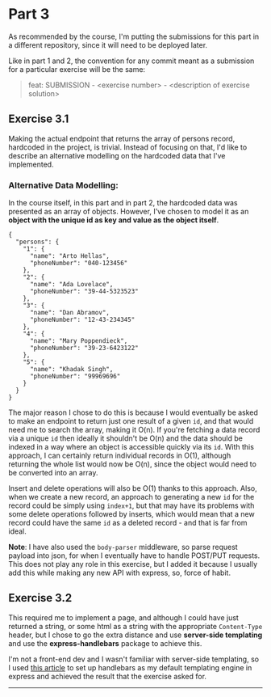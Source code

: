 # Part 3

As recommended by the course, I'm putting the submissions for this part in a different repository, since it will need to be deployed later.

Like in part 1 and 2, the convention for any commit meant as a submission for a particular exercise will be the same:

> feat: SUBMISSION - <exercise number\> - <description of exercise solution\>


## Exercise 3.1

Making the actual endpoint that returns the array of persons record, hardcoded in the project, is trivial. Instead of focusing on that, I'd like to describe an alternative modelling on the hardcoded data that I've implemented.

### Alternative Data Modelling:
In the course itself, in this part and in part 2, the hardcoded data was presented as an array of objects. However, I've chosen to model it as an **object with the unique id as key and value as the object itself**.

```
{
  "persons": {
    "1": {
      "name": "Arto Hellas",
      "phoneNumber": "040-123456"
    },
    "2": {
      "name": "Ada Lovelace",
      "phoneNumber": "39-44-5323523"
    },
    "3": {
      "name": "Dan Abramov",
      "phoneNumber": "12-43-234345"
    },
    "4": {
      "name": "Mary Poppendieck",
      "phoneNumber": "39-23-6423122"  
    },
    "5": {
      "name": "Khadak Singh",
      "phoneNumber": "99969696"
    } 
  }
}

```

The major reason I chose to do this is because I would eventually be asked to make an endpoint to return just one result of a given `id`, and that would need me to search the array, making it O(n).
If you're fetching a data record via a unique `id` then ideally it shouldn't be O(n) and the data should be indexed in a way where an object is accessible quickly via its `id`. With this approach, I can certainly return individual records in O(1), although returning the whole list would now be O(n), since the object would need to be converted into an array.

Insert and delete operations will also be O(1) thanks to this approach. Also, when we create a new record, an approach to generating a new `id` for the record could be simply using `index+1`, but that may have its problems with some delete operations followed by inserts, which would mean that a new record could have the same `id` as a deleted record - and that is far from ideal.

**Note**: I have also used the `body-parser` middleware, so parse request payload into json, for when I eventually have to handle POST/PUT requests. This does not play any role in this exercise, but I added it because I usually add this while making any new API with express, so, force of habit.

## Exercise 3.2

This required me to implement a page, and although I could have just returned a string, or some html as a string with the appropriate `Content-Type` header, but I chose to go the extra distance and use **server-side templating** and use the **express-handlebars** package to achieve this.

I'm not a front-end dev and I wasn't familiar with server-side templating, so I used [this article](https://medium.com/@waelyasmina/a-guide-into-using-handlebars-with-your-express-js-application-22b944443b65) to set up handlebars as my default templating engine in express and achieved the result that the exercise asked for.






---